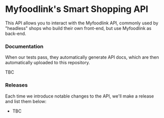 # Myfoodlink's Smart Shopping API

This API allows you to interact with the Myfoodlink API, commonly used by "headless" shops who build their own front-end, but use Myfoodlink as back-end.

### Documentation

When our tests pass, they automatically generate API docs, which are then automatically uploaded to this repository.

TBC

### Releases

Each time we introduce notable changes to the API, we'll make a release and list them below:

* TBC
